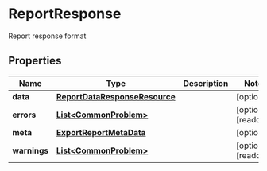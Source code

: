 

# ReportResponse

Report response format

## Properties

| Name | Type | Description | Notes |
|------------ | ------------- | ------------- | -------------|
|**data** | [**ReportDataResponseResource**](ReportDataResponseResource.md) |  |  [optional] |
|**errors** | [**List&lt;CommonProblem&gt;**](CommonProblem.md) |  |  [optional] [readonly] |
|**meta** | [**ExportReportMetaData**](ExportReportMetaData.md) |  |  [optional] |
|**warnings** | [**List&lt;CommonProblem&gt;**](CommonProblem.md) |  |  [optional] [readonly] |



